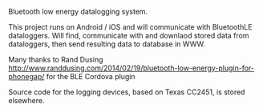 Bluetooth low energy datalogging system.

This project runs on Android / iOS and will communicate with BluetoothLE dataloggers.
Will find, communicate with and downlaod stored data from dataloggers, then send resulting data to database in WWW.

Many thanks to Rand Dusing http://www.randdusing.com/2014/02/19/bluetooth-low-energy-plugin-for-phonegap/ for the BLE Cordova plugin

Source code for the logging devices, based on Texas CC2451, is stored elsewhere.
